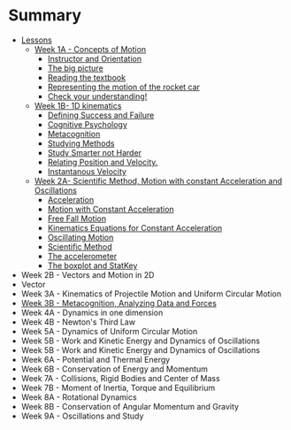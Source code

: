 # Summary

* [Lessons](README.md)
  * [Week 1A - Concepts of Motion](week-1.md)
    * [Instructor and Orientation](instructor.md)
    * [The big picture](the-big-picture.md)
    * [Reading the textbook](reading-the-textbook.md)
    * [Representing the motion of the rocket car](representing-the-motion-of-the-rocket-car.md)
    * [Check your understanding!](check-your-understanding.md)
  * [Week 1B- 1D kinematics](week-1b-learning-to-learn-and-1d-kinematics.md)
    * [Defining Success and Failure](learning-to-learn.md)
    * [Cognitive Psychology](cognitive.md)
    * [Metacognition](metacognition-and-the-study-cycle.md)
    * [Studying Methods](specific-tips.md)
    * [Study Smarter not Harder](study-smart-not-harder.md)
    * [Relating Position and Velocity. ](relating-position-and-velocity.md)
    * [Instantanous Velocity](instantanous-velocity.md)
  * [Week 2A- Scientific Method, Motion with constant Acceleration and Oscillations](week-2a-scientific-method-motion-with-constant-acceleration-and-oscillations.md)
    * [Acceleration](acceleration.md)
    * [Motion with Constant Acceleration](motion-with-constant-acceleration.md)
    * [Free Fall Motion](free-fall-motion.md)
    * [Kinematics Equations for Constant Acceleration](kinematics-equations.md)
    * [Oscillating Motion](oscillating-motion.md)
    * [Scientific Method](scientific-method.md)
    * [The accelerometer](the-accelerometer.md)
    * [The boxplot and StatKey](the-boxplot-and-statkey.md)
* Week 2B - Vectors and Motion in 2D
* Vector
* Week 3A - Kinematics of Projectile Motion and Uniform Circular Motion
* [Week 3B - Metacognition, Analyzing Data and Forces](week-3b-metacognition-analyzing-data-and-forces.md)
* Week 4A - Dynamics in one dimension
* Week 4B - Newton's Third Law
* Week 5A - Dynamics of Uniform Circular Motion
* Week 5B - Work and Kinetic Energy and Dynamics of Oscillations 
* Week 5B - Work and Kinetic Energy and Dynamics of Oscillations 
* Week 6A - Potential and Thermal Energy
* Week 6B - Conservation of Energy and Momentum
* Week 7A - Collisions, Rigid Bodies and Center of Mass
* Week 7B - Moment of Inertia, Torque and Equilibrium
* Week 8A - Rotational Dynamics 
* Week 8B - Conservation of Angular Momentum and Gravity
* Week 9A - Oscillations and Study

